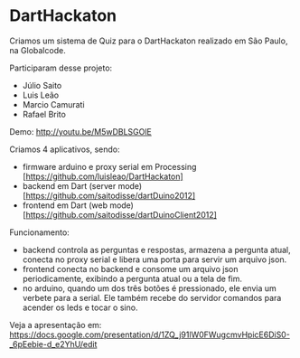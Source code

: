 DartHackaton
============


Criamos um sistema de Quiz para o DartHackaton realizado em São Paulo, na Globalcode.

Participaram desse projeto:
* Júlio Saito
* Luis Leão
* Marcio Camurati
* Rafael Brito


Demo: http://youtu.be/M5wDBLSGOlE


Criamos 4 aplicativos, sendo:
* firmware arduino e proxy serial em Processing [https://github.com/luisleao/DartHackaton]
* backend em Dart (server mode) [https://github.com/saitodisse/dartDuino2012]
* frontend em Dart (web mode) [https://github.com/saitodisse/dartDuinoClient2012]


Funcionamento:
* backend controla as perguntas e respostas, armazena a pergunta atual, conecta no proxy serial e libera uma porta para servir um arquivo json.
* frontend conecta no backend e consome um arquivo json periodicamente, exibindo a pergunta atual ou a tela de fim.
* no arduino, quando um dos três botões é pressionado, ele envia um verbete para a serial. Ele também recebe do servidor comandos para acender os leds e tocar o sino.



Veja a apresentação em:
https://docs.google.com/presentation/d/1ZQ_j91lW0FWugcmvHpicE6DiS0-_6pEebie-d_e2YhU/edit


